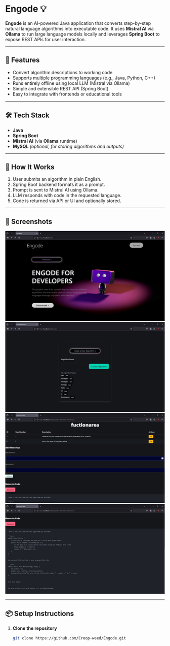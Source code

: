 # Engode 💡

**Engode** is an AI-powered Java application that converts step-by-step natural language algorithms into executable code. It uses **Mistral AI** via **Ollama** to run large language models locally and leverages **Spring Boot** to expose REST APIs for user interaction.

---

## 🚀 Features

- Convert algorithm descriptions to working code
- Supports multiple programming languages (e.g., Java, Python, C++)
- Runs entirely offline using local LLM (Mistral via Ollama)
- Simple and extensible REST API (Spring Boot)
- Easy to integrate with frontends or educational tools

---

## 🛠️ Tech Stack

- **Java**
- **Spring Boot**
- **Mistral AI** (via **Ollama** runtime)
- **MySQL** *(optional, for storing algorithms and outputs)*

---

## 🧠 How It Works

1. User submits an algorithm in plain English.
2. Spring Boot backend formats it as a prompt.
3. Prompt is sent to Mistral AI using Ollama.
4. LLM responds with code in the requested language.
5. Code is returned via API or UI and optionally stored.

---

## 📸 Screenshots

![Screenshots](screenshots/front-page.jpg)
![Screenshots](screenshots/filepage.jpg)
![Screenshots](screenshots/algorithm.jpg)
![Screenshots](screenshots/output.jpg)

---

## 📦 Setup Instructions

1. **Clone the repository**
   ```bash
   git clone https://github.com/Croop-weed/Engode.git
